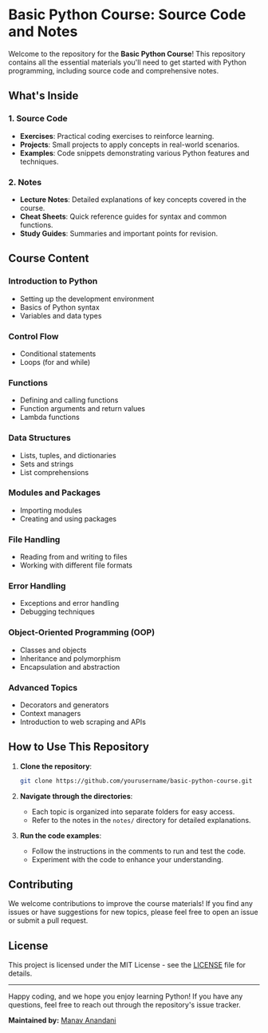 # Basic Python Course: Source Code and Notes

Welcome to the repository for the **Basic Python Course**! This repository contains all the essential materials you'll need to get started with Python programming, including source code and comprehensive notes.

## What's Inside

### 1. Source Code
- **Exercises**: Practical coding exercises to reinforce learning.
- **Projects**: Small projects to apply concepts in real-world scenarios.
- **Examples**: Code snippets demonstrating various Python features and techniques.

### 2. Notes
- **Lecture Notes**: Detailed explanations of key concepts covered in the course.
- **Cheat Sheets**: Quick reference guides for syntax and common functions.
- **Study Guides**: Summaries and important points for revision.

## Course Content

### Introduction to Python
- Setting up the development environment
- Basics of Python syntax
- Variables and data types

### Control Flow
- Conditional statements
- Loops (for and while)

### Functions
- Defining and calling functions
- Function arguments and return values
- Lambda functions

### Data Structures
- Lists, tuples, and dictionaries
- Sets and strings
- List comprehensions

### Modules and Packages
- Importing modules
- Creating and using packages

### File Handling
- Reading from and writing to files
- Working with different file formats

### Error Handling
- Exceptions and error handling
- Debugging techniques

### Object-Oriented Programming (OOP)
- Classes and objects
- Inheritance and polymorphism
- Encapsulation and abstraction

### Advanced Topics
- Decorators and generators
- Context managers
- Introduction to web scraping and APIs

## How to Use This Repository

1. **Clone the repository**:
    ```bash
    git clone https://github.com/yourusername/basic-python-course.git
    ```

2. **Navigate through the directories**:
   - Each topic is organized into separate folders for easy access.
   - Refer to the notes in the `notes/` directory for detailed explanations.

3. **Run the code examples**:
   - Follow the instructions in the comments to run and test the code.
   - Experiment with the code to enhance your understanding.

## Contributing

We welcome contributions to improve the course materials! If you find any issues or have suggestions for new topics, please feel free to open an issue or submit a pull request.

## License

This project is licensed under the MIT License - see the [LICENSE](LICENSE) file for details.

---

Happy coding, and we hope you enjoy learning Python! If you have any questions, feel free to reach out through the repository's issue tracker.

**Maintained by:** [Manav Anandani]((https://github.com/manavanandani))
